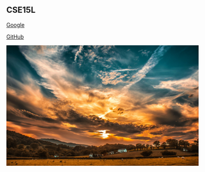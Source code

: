 ## CSE15L

[Google](https://www.google.com/?client=safari)

[GitHub](https://github.com/AngeliaZddl/markdown-parser)

![Sunset](sunset.jpg)
